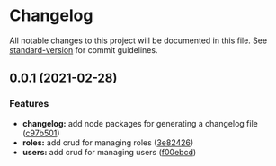# Changelog

All notable changes to this project will be documented in this file. See [standard-version](https://github.com/conventional-changelog/standard-version) for commit guidelines.

## 0.0.1 (2021-02-28)


### Features

* **changelog:** add node packages for generating a changelog file ([c97b501](https://github.com/Rubenrod18/flask_api_alchemy/commit/c97b5017308de45d2fe1754acf50d3af4ffc8942))
* **roles:** add crud for managing roles ([3e82426](https://github.com/Rubenrod18/flask_api_alchemy/commit/3e82426dba09dd90ec591deaba0182d74dc638cd))
* **users:** add crud for managing users ([f00ebcd](https://github.com/Rubenrod18/flask_api_alchemy/commit/f00ebcd18d8dbaae8af57e7fbdc96251cb0bb426))
